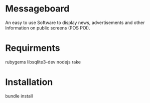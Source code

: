 Messageboard
============

An easy to use Software to display news, advertisements and other Information on public screens (POS POI).

Requirments
============

rubygems
libsqlite3-dev
nodejs 
rake

Installation
============

bundle install